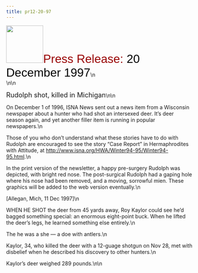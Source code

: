 ```yaml
---
title: pr12-20-97
---
```


<IMG SRC="/img/logo100.gif" HEIGHT="101" WIDTH="100" /><FONT FACE="Arial,Helvetica"><FONT SIZE="+3"><FONT COLOR="#990000">Press Release: </FONT><FONT COLOR="#000000">20 December 1997</FONT></FONT></FONT>\n  
\n\n

<FONT SIZE="+1">Rudolph shot, killed in Michigan</FONT>\n\n

On December 1 of 1996, <span class="caps">ISNA</span> News sent out a news item from a Wisconsin newspaper about a hunter who had shot an intersexed deer. It&#8217;s deer season again, and yet another filler item is running in popular newspapers.\n

Those of you who don&#8217;t understand what these stories have to do with Rudolph are encouraged to see the story &#8220;Case Report&#8221; in Hermaphrodites with Attitude, at <A HREF="http://www.isna.org/newsletter/winter94-95/winter94-95.html">http://www.isna.org/HWA/Winter94-95/Winter94-95.html</A>.\n

In the print version of the newsletter, a happy pre-surgery Rudolph was depicted, with bright red nose. The post-surgical Rudolph had a gaping hole where his nose had been removed, and a moving, sorrowful mien. These graphics will be added to the web version eventually.\n

[Allegan, Mich, 11 Dec 1997]\n

<span class="caps">WHEN</span> HE <span class="caps">SHOT</span> the deer from 45 yards away, Roy Kaylor could see he&#8217;d bagged something special: an enormous eight-point buck. When he lifted the deer&#8217;s legs, he learned something else entirely.\n

The he was a she &#8212; a doe with antlers.\n

Kaylor, 34, who killed the deer with a 12-guage shotgun on Nov 28, met with disbelief when he described his discovery to other hunters.\n

Kaylor&#8217;s deer weighed 289 pounds.\n\n